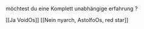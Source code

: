 möchtest du eine Komplett unabhängige erfahrung ? 

[[Ja VoidOs]]  [[Nein nyarch, AstolfoOs, red star]]  